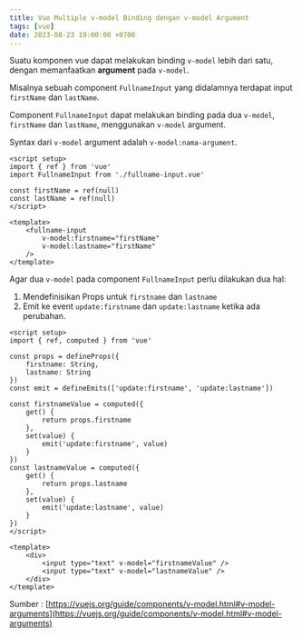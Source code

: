 ```yaml
---
title: Vue Multiple v-model Binding dengan v-model Argument
tags: [vue]
date: 2023-08-23 19:00:00 +0700
---
```


Suatu komponen vue dapat melakukan binding `v-model` lebih dari satu, dengan memanfaatkan __argument__ pada `v-model`.

<!--more-->

Misalnya sebuah component `FullnameInput` yang didalamnya terdapat input `firstName` dan `lastName`.

Component `FullnameInput` dapat melakukan binding pada dua `v-model`, `firstName` dan `lastName`, menggunakan `v-model` argument.

Syntax dari `v-model` argument adalah `v-model:nama-argument`.

```vue
<script setup>
import { ref } from 'vue'
import FullnameInput from './fullname-input.vue'

const firstName = ref(null)
const lastName = ref(null)
</script>

<template>
    <fullname-input
        v-model:firstname="firstName"
        v-model:lastname="firstName"
    />
</template>
```

Agar dua `v-model` pada component `FullnameInput` perlu dilakukan dua hal:

1. Mendefinisikan Props untuk `firstname` dan `lastname`
2. Emit ke event `update:firstname` dan `update:lastname` ketika ada perubahan.

```vue
<script setup>
import { ref, computed } from 'vue'

const props = defineProps({
    firstname: String,
    lastname: String
})
const emit = defineEmits(['update:firstname', 'update:lastname'])

const firstnameValue = computed({
    get() {
        return props.firstname
    },
    set(value) {
        emit('update:firstname', value)
    }
})
const lastnameValue = computed({
    get() {
        return props.lastname
    },
    set(value) {
        emit('update:lastname', value)
    }
})
</script>

<template>
    <div>
        <input type="text" v-model="firstnameValue" />
        <input type="text" v-model="lastnameValue" />
    </div>
</template>
```

Sumber : [https://vuejs.org/guide/components/v-model.html#v-model-arguments](https://vuejs.org/guide/components/v-model.html#v-model-arguments)